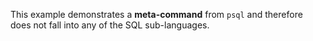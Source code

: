 This example demonstrates a **meta-command** from `psql` and therefore does not fall into any of the SQL sub-languages.